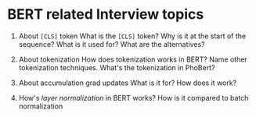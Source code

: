 # BERT related Interview topics 

1. About `[CLS]` token
What is the `[CLS]` token? Why is it at the start of the sequence? What is it used for? What are the alternatives? 

2. About tokenization
How does tokenization works in BERT? Name other tokenization techniques. What's the tokenization in PhoBert?

3. About accumulation grad updates
What is it for? How does it work?

4. How's *layer normalization* in BERT works? How is it compared to batch normalization
